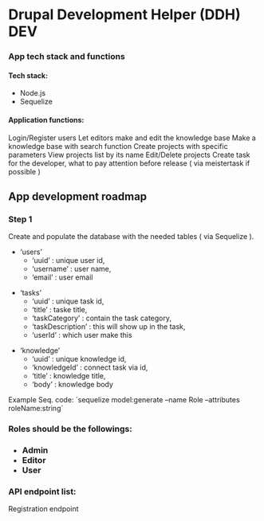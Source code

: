 <h1>Drupal Development Helper (DDH) DEV</h1>
<h3>App tech stack and functions</h3>

<h4>Tech stack:</h4> 
<ul>
<li>Node.js</li>
<li>Sequelize</li>			
</ul>

<h4>Application functions:</h4>

Login/Register users
Let editors make and edit the knowledge base
Make a knowledge base with search function
Create projects with specific parameters
View projects list by its name
Edit/Delete projects
Create task for the developer, what to pay attention before release ( via meistertask if possible )

<h2>App development roadmap</h2>

<h3>Step 1</h3>

<p>Create and populate the database with the needed tables ( via Sequelize ).</p>

<ul>
<li>‘users’
<ul>
<li>‘uuid’ : unique user id,</li>
<li>‘username’ : user name,</li>
<li>‘email’ : user email</li>
</ul>
</li>
</ul>

<ul>
<li>‘tasks’
<ul>
<li>‘uuid’ : unique task id,</li>
<li>‘title’ : taske title,</li>
<li>‘taskCategory’ : contain the task category,</li>
<li>‘taskDescription’ : this will show up in the task,</li>
<li>‘userId’ : which user make this</li>
</ul>
</li>
</ul>

<ul>
<li>‘knowledge’
<ul>
<li>‘uuid’ : unique knowledge id,</li>
<li>‘knowledgeId’ : connect task via id,</li>
<li>‘title’ : knowledge title,</li>
<li>‘body’ : knowledge body</li>
</ul>
</li>
</ul>
Example Seq. code:
´sequelize model:generate –name Role –attributes roleName:string´

<h3>Roles should be the followings:<h3>
<p>
<ul>
<li>Admin</li>
<li>Editor</li>
<li>User</li>
</ul>
</p>

<h3>API endpoint list:</h3>

Registration endpoint

